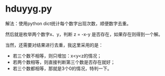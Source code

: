 # hduyyg.py

解法：使用python dict统计每个数字出现次数，顺便数字去重。

然后就是枚举两个数字x、y，判断 z = -x-y 是否存在，如果存在则得到一个解。

当然，还需要对结果进行去重，我这里采用的是：

*   若三个数不相等，则只增加：x<y<z的情况；
*   若两个数相等，则直接判断第三个数是否存在就好；
*   若三个数都相等，那就是3个0的情况，特判一下。